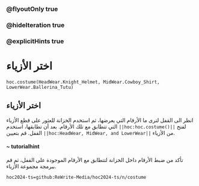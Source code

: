 ### @flyoutOnly true
### @hideIteration true
### @explicitHints true

# اختر الأزياء

```python-template
hoc.costume(HeadWear.Knight_Helmet, MidWear.Cowboy_Shirt, LowerWear.Ballerina_Tutu)
```

## اختر الأزياء
انظر الى القفل لترى ما الأرقام التي يعرضها، ثم استخدم الخزانة للعثور على قطع الأزياء التي تتطابق مع تلك الأرقام. بعد أن تطابقها، استخدم ``||hoc:hoc.costume()||`` لفتح القفل. قم بتعيين ``||hoc:HeadWear, MidWear, and LowerWear||`` من الأزياء.

#### ~ tutorialhint
تأكد من ضبط الأرقام داخل الخزانة لتتطابق مع الأرقام الموجودة على القفل، ثم قم ببرمجة مجموعة الأزياء.




```package
hoc2024-ts=github:ReWrite-Media/hoc2024-ts/n/costume
```